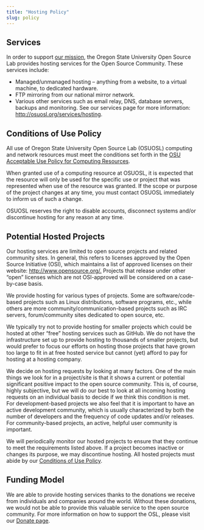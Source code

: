 ```yaml
---
title: "Hosting Policy"
slug: policy
---
```


## Services

In order to support [our mission](/about), the Oregon State University Open Source Lab provides hosting services for the
Open Source Community. These services include:

- Managed/unmanaged hosting – anything from a website, to a virtual machine, to dedicated hardware.
- FTP mirroring from our national mirror network.
- Various other services such as email relay, DNS, database servers, backups and monitoring. See our services page for
  more information: <http://osuosl.org/services/hosting>.

## Conditions of Use Policy

All use of Oregon State University Open Source Lab (OSUOSL) computing and network resources must meet the conditions set
forth in the
[OSU Acceptable Use Policy for Computing Resources](https://policy.oregonstate.edu/UPSM/08-005_acceptable_use_computing_resources).

When granted use of a computing resource at OSUOSL, it is expected that the resource will only be used for the specific
use or project that was represented when use of the resource was granted. If the scope or purpose of the project changes
at any time, you must contact OSUOSL immediately to inform us of such a change.

OSUOSL reserves the right to disable accounts, disconnect systems and/or discontinue hosting for any reason at any time.

## Potential Hosted Projects

Our hosting services are limited to open source projects and related community sites. In general, this refers to
licenses approved by the Open Source Initiative (OSI), which maintains a list of approved licenses on their website:
<http://www.opensource.org/.> Projects that release under other “open” licenses which are not OSI-approved will be
considered on a case-by-case basis.

We provide hosting for various types of projects. Some are software/code-based projects such as Linux distributions,
software programs, etc., while others are more community/communication-based projects such as IRC servers,
forum/community sites dedicated to open source, etc.

We typically try not to provide hosting for smaller projects which could be hosted at other “free” hosting services such
as GitHub. We do not have the infrastructure set up to provide hosting to thousands of smaller projects, but would
prefer to focus our efforts on hosting those projects that have grown too large to fit in at free hosted service but
cannot (yet) afford to pay for hosting at a hosting company.

We decide on hosting requests by looking at many factors. One of the main things we look for in a project/site is that
it shows a current or potential significant positive impact to the open source community. This is, of course, highly
subjective, but we will do our best to look at all incoming hosting requests on an individual basis to decide if we
think this condition is met. For development-based projects we also feel that it is important to have an active
development community, which is usually characterized by both the number of developers and the frequency of code updates
and/or releases. For community-based projects, an active, helpful user community is important.

We will periodically monitor our hosted projects to ensure that they continue to meet the requirements listed above. If
a project becomes inactive or changes its purpose, we may discontinue hosting. All hosted projects must abide by our
[Conditions of Use Policy](/services/hosting/policy).

## Funding Model

We are able to provide hosting services thanks to the donations we receive from individuals and companies around the
world. Without these donations, we would not be able to provide this valuable service to the open source community. For
more information on how to support the OSL, please visit our [Donate page](/donate).
